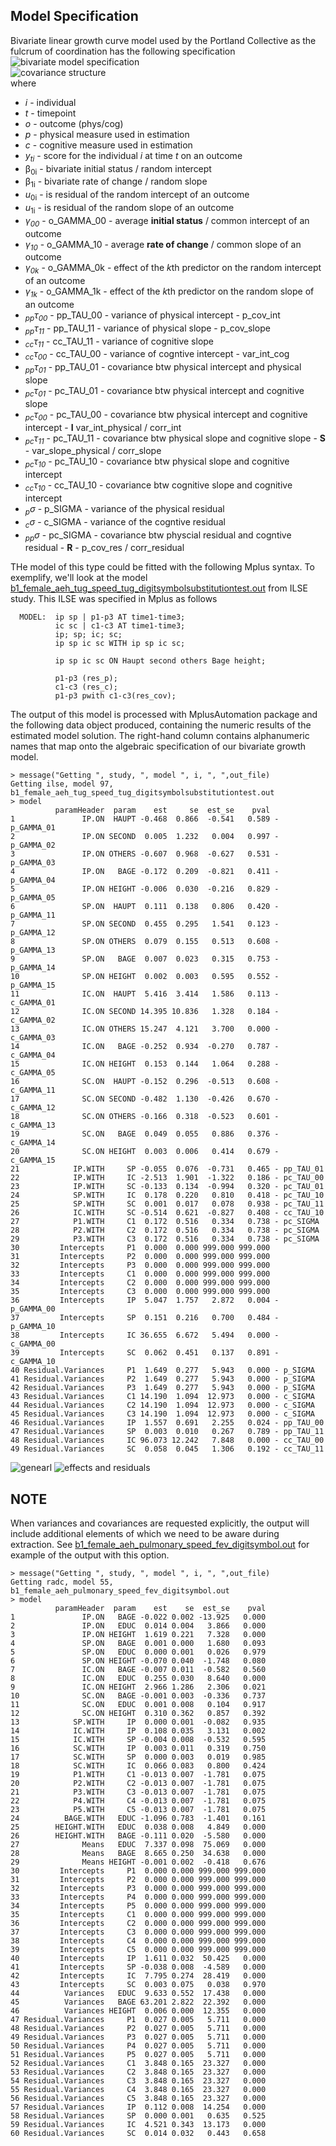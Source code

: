 Model Specification
---
Bivariate linear growth curve model used by the Portland Collective as the fulcrum of coordination has the following specification  
![bivariate model specification](../../libs/images/general_model_specification.png)      
![covariance structure](../../libs/images/specification_covariance_structure.png)     
where      
- *i* - individual     
- *t* - timepoint   
- *o* - outcome  (phys/cog)  
- *p* - physical measure used in estimation  
- *c* - cognitive measure used in estimation  
- *y<sub>t</sub><sub>i</sub>* - score for the individual *i* at time *t* on an outcome  
- &beta;<sub>0i</sub>  - bivariate initial status / random intercept   
- &beta;<sub>1i</sub>  - bivariate rate of change / random slope   
- *u*<sub>0i</sub> - is residual of the random intercept of an outcome  
- *u*<sub>1i</sub> - is residual of the random slope of an outcome  
- *&gamma;<sub>00</sub>* - o_GAMMA_00 -  average **initial status** / common intercept of an outcome       
- *&gamma;<sub>10</sub>* - o_GAMMA_10 -  average **rate of change** / common slope of an outcome      
- *&gamma;<sub>0k</sub>* - o_GAMMA_0k -  effect of the *k*th predictor on the random intercept of an outcome  
- *&gamma;<sub>1k</sub>* - o_GAMMA_1k - effect of the *k*th predictor on the random slope of an outcome
- *<sub>pp</sub>&tau;<sub>00</sub>* - pp_TAU_00 - variance of physical intercept - p_cov_int    
- *<sub>pp</sub>&tau;<sub>11</sub>* - pp_TAU_11 - variance of physical slope  - p_cov_slope   
- *<sub>cc</sub>&tau;<sub>11</sub>* - cc_TAU_11 - variance of cognitive slope  
- *<sub>cc</sub>&tau;<sub>00</sub>* - cc_TAU_00 - variance of cogntive intercept - var_int_cog     
- *<sub>pp</sub>&tau;<sub>01</sub>* - pp_TAU_01 - covariance btw physical intercept and physical slope  
- *<sub>pc</sub>&tau;<sub>01</sub>* - pc_TAU_01 - covariance btw physical intercept and cognitive slope   
- *<sub>pc</sub>&tau;<sub>00</sub>* - pc_TAU_00 - covariance btw physical intercept and cognitive intercept - **I**   var_int_physical / corr_int
- *<sub>pc</sub>&tau;<sub>11</sub>* - pc_TAU_11 - covariance btw physical slope and cognitive slope  - **S**  - var_slope_physical / corr_slope
- *<sub>pc</sub>&tau;<sub>10</sub>* - pc_TAU_10 - covariance btw physical slope and cognitive intercept   
- *<sub>cc</sub>&tau;<sub>10</sub>* - cc_TAU_10 - covariance btw cognitive slope and cognitive intercept      
- *<sub>p</sub>&#963;</sub>* - p_SIGMA - variance of the physical residual   
- *<sub>c</sub>&#963;</sub>* - c_SIGMA - variance of the cogntive residual    
- *<sub>pp</sub>&#963;</sub>* - pc_SIGMA - covariance btw physcial residual and cogntive residual - **R** - p_cov_res /  corr_residual
  
THe model of this type could be fitted with the following Mplus syntax. To exemplify, we'll look at the model [b1_female_aeh_tug_speed_tug_digitsymbolsubstitutiontest.out](https://github.com/IALSA/IALSA-2015-Portland/blob/master/studies/ilse/TUG/b1_female_aeh_tug_speed_tug_digitsymbolsubstitutiontest.out) from ILSE study.  This ILSE was specified in Mplus as follows  
```
  MODEL:  ip sp | p1-p3 AT time1-time3;
          ic sc | c1-c3 AT time1-time3;
          ip; sp; ic; sc;
          ip sp ic sc WITH ip sp ic sc;

          ip sp ic sc ON Haupt second others Bage height;

          p1-p3 (res_p);
          c1-c3 (res_c);
          p1-p3 pwith c1-c3(res_cov);
```
The output of this model is processed with MplusAutomation package and the following data object produced, containing the numeric results of the estimated model solution.  The right-hand column contains alphanumeric names that map onto the algebraic specification of our bivariate growth model. 

```
> message("Getting ", study, ", model ", i, ", ",out_file)
Getting ilse, model 97, b1_female_aeh_tug_speed_tug_digitsymbolsubstitutiontest.out
> model
          paramHeader  param    est     se  est_se    pval
1               IP.ON  HAUPT -0.468  0.866  -0.541   0.589 - p_GAMMA_01
2               IP.ON SECOND  0.005  1.232   0.004   0.997 - p_GAMMA_02
3               IP.ON OTHERS -0.607  0.968  -0.627   0.531 - p_GAMMA_03
4               IP.ON   BAGE -0.172  0.209  -0.821   0.411 - p_GAMMA_04
5               IP.ON HEIGHT -0.006  0.030  -0.216   0.829 - p_GAMMA_05
6               SP.ON  HAUPT  0.111  0.138   0.806   0.420 - p_GAMMA_11
7               SP.ON SECOND  0.455  0.295   1.541   0.123 - p_GAMMA_12
8               SP.ON OTHERS  0.079  0.155   0.513   0.608 - p_GAMMA_13
9               SP.ON   BAGE  0.007  0.023   0.315   0.753 - p_GAMMA_14
10              SP.ON HEIGHT  0.002  0.003   0.595   0.552 - p_GAMMA_15
11              IC.ON  HAUPT  5.416  3.414   1.586   0.113 - c_GAMMA_01
12              IC.ON SECOND 14.395 10.836   1.328   0.184 - c_GAMMA_02
13              IC.ON OTHERS 15.247  4.121   3.700   0.000 - c_GAMMA_03
14              IC.ON   BAGE -0.252  0.934  -0.270   0.787 - c_GAMMA_04
15              IC.ON HEIGHT  0.153  0.144   1.064   0.288 - c_GAMMA_05
16              SC.ON  HAUPT -0.152  0.296  -0.513   0.608 - c_GAMMA_11
17              SC.ON SECOND -0.482  1.130  -0.426   0.670 - c_GAMMA_12
18              SC.ON OTHERS -0.166  0.318  -0.523   0.601 - c_GAMMA_13
19              SC.ON   BAGE  0.049  0.055   0.886   0.376 - c_GAMMA_14
20              SC.ON HEIGHT  0.003  0.006   0.414   0.679 - c_GAMMA_15
21            IP.WITH     SP -0.055  0.076  -0.731   0.465 - pp_TAU_01
22            IP.WITH     IC -2.513  1.901  -1.322   0.186 - pc_TAU_00
23            IP.WITH     SC -0.133  0.134  -0.994   0.320 - pc_TAU_01
24            SP.WITH     IC  0.178  0.220   0.810   0.418 - pc_TAU_10  
25            SP.WITH     SC  0.001  0.017   0.078   0.938 - pc_TAU_11  
26            IC.WITH     SC -0.514  0.621  -0.827   0.408 - cc_TAU_10
27            P1.WITH     C1  0.172  0.516   0.334   0.738 - pc_SIGMA
28            P2.WITH     C2  0.172  0.516   0.334   0.738 - pc_SIGMA
29            P3.WITH     C3  0.172  0.516   0.334   0.738 - pc_SIGMA
30         Intercepts     P1  0.000  0.000 999.000 999.000
31         Intercepts     P2  0.000  0.000 999.000 999.000
32         Intercepts     P3  0.000  0.000 999.000 999.000
33         Intercepts     C1  0.000  0.000 999.000 999.000
34         Intercepts     C2  0.000  0.000 999.000 999.000
35         Intercepts     C3  0.000  0.000 999.000 999.000
36         Intercepts     IP  5.047  1.757   2.872   0.004 - p_GAMMA_00  
37         Intercepts     SP  0.151  0.216   0.700   0.484 - p_GAMMA_10  
38         Intercepts     IC 36.655  6.672   5.494   0.000 - c_GAMMA_00  
39         Intercepts     SC  0.062  0.451   0.137   0.891 - c_GAMMA_10
40 Residual.Variances     P1  1.649  0.277   5.943   0.000 - p_SIGMA    
41 Residual.Variances     P2  1.649  0.277   5.943   0.000 - p_SIGMA  
42 Residual.Variances     P3  1.649  0.277   5.943   0.000 - p_SIGMA  
43 Residual.Variances     C1 14.190  1.094  12.973   0.000 - c_SIGMA  
44 Residual.Variances     C2 14.190  1.094  12.973   0.000 - c_SIGMA  
45 Residual.Variances     C3 14.190  1.094  12.973   0.000 - c_SIGMA  
46 Residual.Variances     IP  1.557  0.691   2.255   0.024 - pp_TAU_00
47 Residual.Variances     SP  0.003  0.010   0.267   0.789 - pp_TAU_11
48 Residual.Variances     IC 96.073 12.242   7.848   0.000 - cc_TAU_00
49 Residual.Variances     SC  0.058  0.045   1.306   0.192 - cc_TAU_11
```
![genearl](https://raw.githubusercontent.com/IALSA/IALSA-2015-Portland/master/libs/images/general_model_specification.png)
![effects and residuals](https://raw.githubusercontent.com/IALSA/IALSA-2015-Portland/master/libs/images/specification_covariance_structure.png)  

## NOTE
When variances and covariances are requested explicitly, the output will include additional elements of which we need to be aware during extraction. See [b1_female_aeh_pulmonary_speed_fev_digitsymbol.out](https://github.com/IALSA/IALSA-2015-Portland/blob/master/studies/radc/outputs/b1_female_aeh_pulmonary_speed_fev_digitsymbol.out) for example of the output with this option. 
```
> message("Getting ", study, ", model ", i, ", ",out_file)
Getting radc, model 55, b1_female_aeh_pulmonary_speed_fev_digitsymbol.out
> model
          paramHeader  param    est    se  est_se    pval
1               IP.ON   BAGE -0.022 0.002 -13.925   0.000
2               IP.ON   EDUC  0.014 0.004   3.866   0.000
3               IP.ON HEIGHT  1.619 0.221   7.328   0.000
4               SP.ON   BAGE  0.001 0.000   1.680   0.093
5               SP.ON   EDUC  0.000 0.001   0.026   0.979
6               SP.ON HEIGHT -0.070 0.040  -1.748   0.080
7               IC.ON   BAGE -0.007 0.011  -0.582   0.560
8               IC.ON   EDUC  0.255 0.030   8.640   0.000
9               IC.ON HEIGHT  2.966 1.286   2.306   0.021
10              SC.ON   BAGE -0.001 0.003  -0.336   0.737
11              SC.ON   EDUC  0.001 0.008   0.104   0.917
12              SC.ON HEIGHT  0.310 0.362   0.857   0.392
13            SP.WITH     IP  0.000 0.001  -0.082   0.935
14            IC.WITH     IP  0.108 0.035   3.131   0.002
15            IC.WITH     SP -0.004 0.008  -0.532   0.595
16            SC.WITH     IP  0.003 0.011   0.319   0.750
17            SC.WITH     SP  0.000 0.003   0.019   0.985
18            SC.WITH     IC  0.066 0.083   0.800   0.424
19            P1.WITH     C1 -0.013 0.007  -1.781   0.075
20            P2.WITH     C2 -0.013 0.007  -1.781   0.075
21            P3.WITH     C3 -0.013 0.007  -1.781   0.075
22            P4.WITH     C4 -0.013 0.007  -1.781   0.075
23            P5.WITH     C5 -0.013 0.007  -1.781   0.075
24          BAGE.WITH   EDUC -1.096 0.783  -1.401   0.161
25        HEIGHT.WITH   EDUC  0.038 0.008   4.849   0.000
26        HEIGHT.WITH   BAGE -0.111 0.020  -5.580   0.000
27              Means   EDUC  7.337 0.098  75.069   0.000
28              Means   BAGE  8.665 0.250  34.638   0.000
29              Means HEIGHT -0.001 0.002  -0.418   0.676
30         Intercepts     P1  0.000 0.000 999.000 999.000
31         Intercepts     P2  0.000 0.000 999.000 999.000
32         Intercepts     P3  0.000 0.000 999.000 999.000
33         Intercepts     P4  0.000 0.000 999.000 999.000
34         Intercepts     P5  0.000 0.000 999.000 999.000
35         Intercepts     C1  0.000 0.000 999.000 999.000
36         Intercepts     C2  0.000 0.000 999.000 999.000
37         Intercepts     C3  0.000 0.000 999.000 999.000
38         Intercepts     C4  0.000 0.000 999.000 999.000
39         Intercepts     C5  0.000 0.000 999.000 999.000
40         Intercepts     IP  1.611 0.032  50.425   0.000
41         Intercepts     SP -0.038 0.008  -4.589   0.000
42         Intercepts     IC  7.795 0.274  28.419   0.000
43         Intercepts     SC  0.003 0.075   0.038   0.970
44          Variances   EDUC  9.633 0.552  17.438   0.000
45          Variances   BAGE 63.201 2.822  22.392   0.000
46          Variances HEIGHT  0.006 0.000  12.355   0.000
47 Residual.Variances     P1  0.027 0.005   5.711   0.000
48 Residual.Variances     P2  0.027 0.005   5.711   0.000
49 Residual.Variances     P3  0.027 0.005   5.711   0.000
50 Residual.Variances     P4  0.027 0.005   5.711   0.000
51 Residual.Variances     P5  0.027 0.005   5.711   0.000
52 Residual.Variances     C1  3.848 0.165  23.327   0.000
53 Residual.Variances     C2  3.848 0.165  23.327   0.000
54 Residual.Variances     C3  3.848 0.165  23.327   0.000
55 Residual.Variances     C4  3.848 0.165  23.327   0.000
56 Residual.Variances     C5  3.848 0.165  23.327   0.000
57 Residual.Variances     IP  0.112 0.008  14.254   0.000
58 Residual.Variances     SP  0.000 0.001   0.635   0.525
59 Residual.Variances     IC  4.521 0.343  13.173   0.000
60 Residual.Variances     SC  0.014 0.032   0.443   0.658
```



<!-- for greek letter codes see http://www.scriptingmaster.com/html/inserting-greek-letters.asp -->
